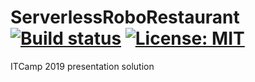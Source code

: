 # ServerlessRoboRestaurant [![Build status](https://emilcraciun.visualstudio.com/FunctionsPlayground/_apis/build/status/ServerlessRoboRestaurant%20BUILD)](https://emilcraciun.visualstudio.com/FunctionsPlayground/_build/latest?definitionId=6) [![License: MIT](https://img.shields.io/badge/License-MIT-blue.svg)](LICENSE)
ITCamp 2019 presentation solution
